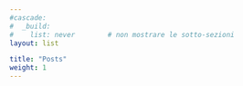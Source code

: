 ```yaml
---
#cascade:
#  _build:
#    list: never        # non mostrare le sotto-sezioni
layout: list

title: "Posts"
weight: 1
---
```

